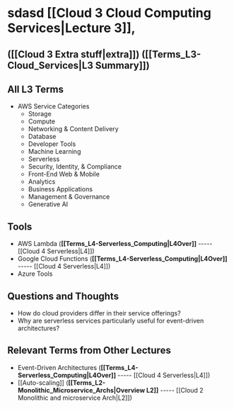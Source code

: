 # sdasd [[Cloud 3 Cloud Computing Services|Lecture 3]], 
## ([[Cloud 3 Extra stuff|extra]]) ([[Terms_L3-Cloud_Services|L3 Summary]])

## All L3 Terms
- AWS Service Categories
    - Storage
    - Compute
    - Networking & Content Delivery
    - Database
    - Developer Tools
    - Machine Learning
    - Serverless
    - Security, Identity, & Compliance
    - Front-End Web & Mobile
    - Analytics
    - Business Applications
    - Management & Governance
    - Generative AI
## Tools 
- AWS Lambda (**[[Terms_L4-Serverless_Computing|L4Over]]** ----- [[Cloud 4 Serverless|L4]])
- Google Cloud Functions (**[[Terms_L4-Serverless_Computing|L4Over]]** ----- [[Cloud 4 Serverless|L4]])
- Azure Tools
## Questions and Thoughts
- How do cloud providers differ in their service offerings?
- Why are serverless services particularly useful for event-driven architectures?
## Relevant Terms from Other Lectures
- Event-Driven Architectures (**[[Terms_L4-Serverless_Computing|L4Over]]** ----- [[Cloud 4 Serverless|L4]])
- [[Auto-scaling]] (**[[Terms_L2-Monolithic_Microservice_Archs|Overview L2]]** ----- [[Cloud 2 Monolithic and microservice Arch|L2]])
